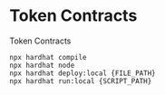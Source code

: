 # Token Contracts

Token Contracts

```shell
npx hardhat compile
npx hardhat node
npx hardhat deploy:local {FILE_PATH}
npx hardhat run:local {SCRIPT_PATH}
```

